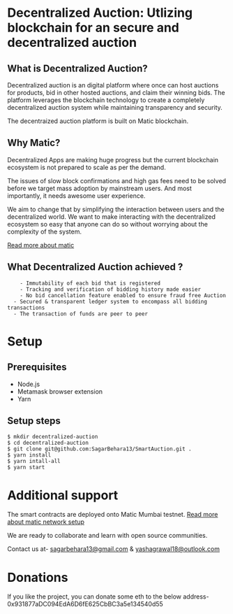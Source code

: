 Decentralized Auction: Utlizing blockchain for an secure and decentralized auction
==================================================================================

What is Decentralized Auction?
------------------------------

Decentralized auction is an digital platform where once can host auctions for products,
bid in other hosted auctions, and claim their winning bids. The platform leverages the
blockchain technology to create a completely decentralized auction system while maintaining
transparency and security.

The decentraized auction platform is built on Matic blockchain.


Why Matic?
----------

Decentralized Apps are making huge progress but the current blockchain ecosystem is not prepared to scale as per the demand.

The issues of slow block confirmations and high gas fees need to be solved before we target mass adoption by mainstream users. And most importantly, it needs awesome user experience.

We aim to change that by simplifying the interaction between users and the decentralized world. We want to make interacting with the decentralized ecosystem so easy that anyone can do so without worrying about the complexity of the system.

[Read more about matic](https://matic.network/)


What Decentralized Auction achieved ?
------------------------------------
```
	- Immutability of each bid that is registered
	- Tracking and verification of bidding history made easier
	- No bid cancellation feature enabled to ensure fraud free Auction
  - Secured & transparent ledger system to encompass all bidding transactions
  - The transaction of funds are peer to peer
```

Setup
=====

Prerequisites
-------------
- Node.js
- Metamask browser extension
- Yarn

Setup steps
-----------
```
$ mkdir decentralized-auction
$ cd decentralized-auction
$ git clone git@github.com:SagarBehara13/SmartAuction.git .
$ yarn install
$ yarn intall-all
$ yarn start
```

Additional support
==================

The smart contracts are deployed onto Matic Mumbai testnet.
[Read more about matic network setup](https://docs.matic.network/docs/develop/metamask/config-matic
)

We are ready to collaborate and learn with open source communities.

Contact us at- sagarbehara13@gmail.com & yashagrawal18@outlook.com

Donations
=========
If you like the project, you can donate some eth to the below address- 0x931877aDC094EdA6D6fE625CbBC3a5e134540d55
